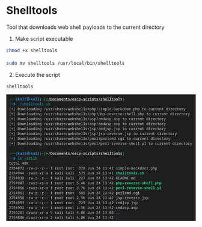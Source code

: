 # Shelltools
Tool that downloads web shell payloads to the current directory
1. Make script executable
```bash
chmod +x shelltools

sudo mv shelltools /usr/local/bin/shelltools
```
2. Execute the script
```bash
shelltools
```
![Alt text](image.png)
